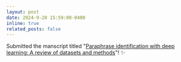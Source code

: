 ```yaml
---
layout: post
date: 2024-9-20 15:59:00-0400
inline: true
related_posts: false
---
```


Submitted the manscript titled "<a href="https://arxiv.org/abs/2212.06933">Paraphrase identification with deep learning: A review of datasets and methods</a>"! :sparkles:
